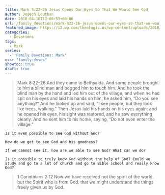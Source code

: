 ```yaml
---
title: Mark 8:22–26 Jesus Opens Our Eyes So That We Would See God
author: Joseph Louthan
date: 2018-04-18T12:00:53+00:00
url: /family_devotions/mark-822-26-jesus-opens-our-eyes-so-that-we-would-see-god/
featured_image: https://i2.wp.com/theologic.us/wp-content/uploads/2018/04/maxresdefault.jpg?resize=825%2C510
categories:
  - Devotions
tags:
  - Mark
series:
  - 'Family Devotions: Mark'
css: "family-devos"
showtoc: true
draft: true
---
```

> Mark 8:22–26 And they came to Bethsaida. And some people brought to him a blind man and begged him to touch him. And he took the blind man by the hand and led him out of the village, and when he had spit on his eyes and laid his hands on him, he asked him, “Do you see anything?” And he looked up and said, “I see people, but they look like trees, walking.” Then Jesus laid his hands on his eyes again; and he opened his eyes, his sight was restored, and he saw everything clearly. And he sent him to his home, saying, “Do not even enter the village.”
```text
Is it even possible to see God without God?

How do we get to see God and his goodness?

If we cannot see it, how are we able to see God? What can we do?

Is it possible to truly know God without the help of God? Could we study and go to a lot of church and go to Bible school and really know God?
```

> 1 Corinthians 2:12 Now we have received not the spirit of the world, but the Spirit who is from God, that we might understand the things freely given us by God.